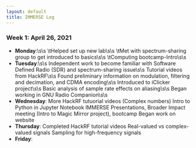 ```yaml
---
layout: default
title: IMMERSE Log
---
```


### Week 1: April 26, 2021

* **Monday**:\s\s
\tHelped set up new lab\s\s
\tMet with spectrum-sharing group to get introduced to basics\s\s
\tComputing bootcamp-Intro\s\s
* **Tuesday**:\s\s
        Independent work to become familiar with Software Defined Radio (SDR) and spectrum-sharing issue\s\s
            Tutorial videos from HackRF\s\s
            Found preliminary information on modulation, filtering and decimation, and CDMA encoding\s\s
            Introduced to iClicker project\s\s
        Basic analysis of sample rate effects on aliasing\s\s
        Began working in GNU Radio Companion\s\s
* **Wednesday**:
        More HackRF tutuorial videos (Complex numbers)
        Intro to Python in Jupyter Notebook
        IMMERSE Presentations, Broader Impact meeting (Intro to Magic Mirror project), bootcamp
        Began work on website
* **Thursday**: 
        Completed HackRF tutorial videos
            Real-valued vs complex-valued signals
            Sampling for high-frequency signals
* **Friday**:

